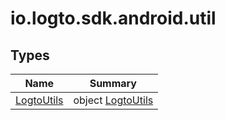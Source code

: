 # io.logto.sdk.android.util

## Types

| Name                                | Summary                                    |
| ----------------------------------- | ------------------------------------------ |
| [LogtoUtils](-logto-utils/index.md) | object [LogtoUtils](-logto-utils/index.md) |
